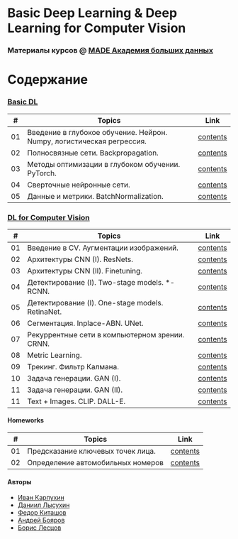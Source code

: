# Basic Deep Learning & Deep Learning for Computer Vision
### Материалы курсов @ [MADE Академия больших данных](https://data.vk.company)

# Содержание

### [Basic DL](basic_dl)
| #  | Topics 																| Link 													|
| -- | ---------------------------------------------------------------------- | --------------------------------------------------------- |
| 01 | Введение в глубокое обучение. Нейрон. Numpy, логистическая регрессия.	| [contents](basic_dl/seminar01_numpy-logreg)			|
| 02 | Полносвязные сети. Backpropagation.						| [contents](basic_dl/seminar02_numpy-backprop) 		|
| 03 | Методы оптимизации в глубоком обучении. PyTorch.				| [contents](basic_dl/seminar03_pytorch) 				|
| 04 | Сверточные нейронные сети.								| [contents](basic_dl/seminar04-transfer-learning) 		|
| 05 | Данные и метрики. BatchNormalization.						| [contents](basic_dl/seminar05_lightning-optuna) 		|

### [DL for Computer Vision](computer_vision)
| #  | Topics 								| Link 									|
| -- | ---------------------------------------------------- | --------------------------------------------------------- |
| 01 | Введение в CV. Аугментации изображений.      		| [contents](computer_vision/seminar01_opencv_augment) 	|
| 02 | Архитектуры CNN (I). ResNets. 		    		    | [contents](computer_vision/seminar02_resnets)			|
| 03 | Архитектуры CNN (II). Finetuning. 		    		| [contents](computer_vision/seminar03_transfer_learning)	|
| 04 | Детектирование (I). Two-stage models. *-RCNN.		| [contents](computer_vision/seminar04_objdet_rcnn)		|
| 05 | Детектирование (I). One-stage models. RetinaNet. 	| [contents](computer_vision/seminar05_objdet_retina)	|
| 06 | Сегментация. Inplace-ABN. UNet.			        	| [contents](computer_vision/seminar06_segmentation)    |
| 07 | Рекуррентные сети в компьютерном зрении. CRNN.       | [contents](computer_vision/seminar07_crnn_carplates)	|
| 08 | Metric Learning.     				                | [contents](computer_vision/seminar08_metric_learning)	|
| 09 | Трекинг. Фильтр Калмана.     				        | [contents](computer_vision/seminar09_tracking)		|
| 10 | Задача генерации. GAN (I).     				        | [contents](computer_vision/seminar10_1d_gan)	    	|
| 11 | Задача генерации. GAN (II).     				        | [contents](computer_vision/seminar11_dcgan)	    	|
| 11 | Text + Images. CLIP. DALL-E.    				        | [contents](computer_vision/seminar12_text2image)	    	|

#### Homeworks
| #  | Topics 										| Link 													|
| -- | -------------------------------------------- | -----------------------------------------------------	|
| 01 | Предсказание ключевых точек лица.        | [contents](computer_vision/contest01_landmarks) 			|
| 02 | Определение автомобильных номеров        | [contents](computer_vision/contest02_carplates) 	    	|


#### Авторы
* [Иван Карпухин](https://github.com/ivan-chai)
* [Даниил Лысухин](https://github.com/lysukhin)
* [Федор Киташов](https://github.com/owoshch)
* [Андрей Бояров](https://github.com/andrewbo29)
* [Борис Лесцов](https://github.com/BorisLestsov)